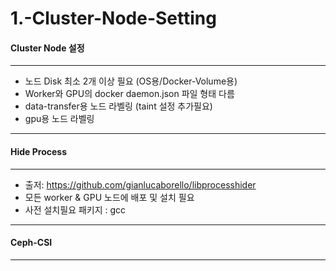 # 1.-Cluster-Node-Setting

#### Cluster Node 설정
---
- 노드 Disk 최소 2개 이상 필요 (OS용/Docker-Volume용)
- Worker와 GPU의 docker daemon.json 파일 형태 다름
- data-transfer용 노드 라벨링 (taint 설정 추가필요)
- gpu용 노드 라벨링
---
#### Hide Process 
---
- 출저: https://github.com/gianlucaborello/libprocesshider
- 모든 worker & GPU 노드에 배포 및 설치 필요
- 사전 설치필요 패키지 : gcc
---
#### Ceph-CSI
---

